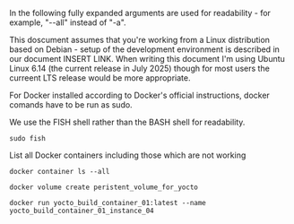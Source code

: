 In the following fully expanded arguments are used for readability - for example, "--all" instead of "-a".

This doscument assumes that you're working from a Linux distribution based on Debian - setup of the development environment is described in our document INSERT LINK. When writing this document I'm using Ubuntu Linux 6.14 (the current release in July 2025) though for most users the curreent LTS release would be more appropriate.

For Docker installed according to Docker's official instructions, docker comands have to be run as sudo.

We use the FISH shell rather than the BASH shell for readability.

```
sudo fish
```

List all Docker containers including those which are not working

```
docker container ls --all
```

```
docker volume create peristent_volume_for_yocto
```

```
docker run yocto_build_container_01:latest --name yocto_build_container_01_instance_04
```


